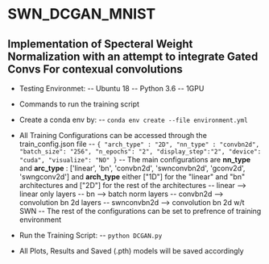 # SWN_DCGAN_MNIST

## Implementation of Specteral Weight Normalization with an attempt to integrate Gated Convs For contexual convolutions 
- Testing Environmet:
-- Ubuntu 18
-- Python 3.6
-- 1GPU 

- Commands to run the training script
- Create a conda env by:
-- ```conda env create --file environment.yml``` 
- All Training Configurations can be accessed through the train_config.json file
--  ``` {
    "arch_type" : "2D",
    "nn_type" : "convbn2d",
    "batch_size": "256",
    "n_epochs": "2",
    "display_step":"2",
    "device": "cuda",
    "visualize": "NO"
} ```
-- The main configurations are **nn_type** and **arc_type** : ['linear', 'bn', 'convbn2d', 'swnconvbn2d', 'gconv2d', 'swngconv2d'] and **arch_type** either ["1D"] for the "linear" and "bn" architectures and ["2D"] for the rest of the architectures
-- linear --> linear only layers
-- bn --> batch norm layers
-- convbn2d --> convolution bn 2d layers
-- swnconvbn2d --> convolution bn 2d w/t SWN
-- The rest of the configurations can be set to prefrence of training environment
- Run the Training Script:
-- ```python DCGAN.py```
- All Plots, Results and Saved (.pth) models will be saved accordingly